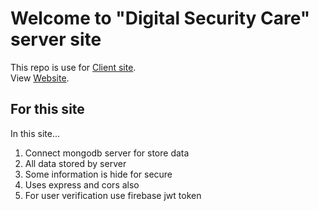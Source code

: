 # Welcome to "Digital Security Care" server site

This repo is use for [Client site](https://github.com/Sumonbhuiya/camera-related-website-client-side-sb).\
View [Website](https://niche-products-9b2bf.web.app/).

## For this site

In this site...
1. Connect mongodb server for store data
2. All data stored by server
3. Some information is hide for secure
4. Uses express and cors also
5. For user verification use firebase jwt token
